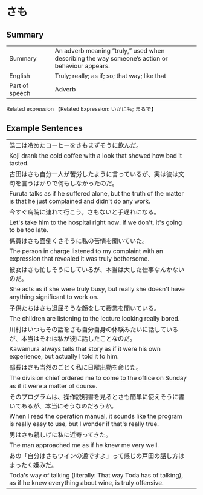 # さも

## Summary

<table><tr>   <td>Summary<td>   <td>An adverb meaning “truly,” used when describing the way someone’s action or behaviour appears.</td><tr><tr>   <td>English<td>   <td>Truly; really; as if; so; that way; like that</td><tr><tr>   <td>Part of speech<td>   <td>Adverb</td><tr></table><tr>   <td>Related expression<td>   <td>【Related Expression: いかにも; まるで】</td><tr></table></table>

## Example Sentences

<table><tr><td>浩二は冷めたコーヒーをさもまずそうに飲んだ。<td><tr><tr><td>Koji drank the cold coffee with a look that showed how bad it tasted.<td><tr><tr><td>古田はさも自分一人が苦労したように言っているが、実は彼は文句を言うばかりで何もしなかったのだ。<td><tr><tr><td>Furuta talks as if he suffered alone, but the truth of the matter is that he just complained and didn't do any work.<td><tr><tr><td>今すぐ病院に連れて行こう。さもないと手遅れになる。<td><tr><tr><td>Let's take him to the hospital right now. If we don't, it's going to be too late.<td><tr><tr><td>係員はさも面倒くさそうに私の苦情を聞いていた。<td><tr><tr><td>The person in charge listened to my complaint with an expression that revealed it was truly bothersome.<td><tr><tr><td>彼女はさも忙しそうにしているが、本当は大した仕事なんかないのだ。<td><tr><tr><td>She acts as if she were truly busy, but really she doesn't have anything signiﬁcant to work on.<td><tr><tr><td>子供たちはさも退屈そうな顔をして授業を聞いている。<td><tr><tr><td>The children are listening to the lecture looking really bored.<td><tr><tr><td>川村はいつもその話をさも自分自身の体験みたいに話しているが、本当はそれは私が彼に話したことなのだ。<td><tr><tr><td>Kawamura always tells that story as if it were his own experience, but actually I told it to him.<td><tr><tr><td>部長はさも当然のごとく私に日曜出勤を命じた。<td><tr><tr><td>The division chief ordered me to come to the ofﬁce on Sunday as if it were a matter of course.<td><tr><tr><td>そのプログラムは、操作説明書を見るとさも簡単に使えそうに書いてあるが、本当にそうなのだろうか。<td><tr><tr><td>When I read the operation manual, it sounds like the program is really easy to use, but I wonder if that's really true.<td><tr><tr><td>男はさも親しげに私に近寄ってきた。<td><tr><tr><td>The man approached me as if he knew me very well.<td><tr><tr><td>あの「自分はさもワインの通ですよ」って感じの戸田の話し方はまったく嫌みだ。<td><tr><tr><td>Toda's way of talking (literally: That way Toda has of talking), as if he knew everything about wine, is truly offensive.<td><tr></table>


